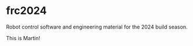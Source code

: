 # frc2024
Robot control software and engineering material for the 2024 build season.


This is Martin!
